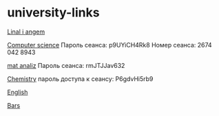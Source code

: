 # university-links
[Linal i angem](https://mpei.webex.com/mpei/j.php?MTID=m40b2f783dd27b85d54c750a852831a12)

[Computer science](https://clck.ru/YfdCY)
Пароль сеанса: p9UYiCH4Rk8
Номер сеанса: 2674 042 8943

[mat analiz](https://clck.ru/Yiwdx)
Пароль сеанса: rmJTJJav632

[Chemistry](https://clck.ru/YfkU5)
пароль доступа к сеансу: P6gdvHi5rb9

[English](https://mpei.webex.com/webappng/sites/mpei/meeting/download/3df27935c04d4fa0b0bda47117d63aa4?siteurl=mpei&MTID=mb9a44e4d24fb9d61c56c280cabf3c0cf)

[Bars](https://bars.mpei.ru/bars_web/ST_Part1/Main/Main?studentID=bbe190fb-580a-ec11-80d2-005056be401c)
